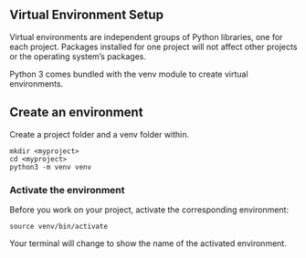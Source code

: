 ## Virtual Environment Setup

Virtual environments are independent groups of Python libraries, one for each project. Packages installed for one project will not affect other projects or the operating system’s packages.

Python 3 comes bundled with the venv module to create virtual environments.

## Create an environment
Create a project folder and a venv folder within.

```
mkdir <myproject>
cd <myproject>
python3 -m venv venv
```

### Activate the environment
Before you work on your project, activate the corresponding environment:

```
source venv/bin/activate
```
Your terminal will change to show the name of the activated environment.